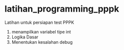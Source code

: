 # latihan_programming_pppk

Latihan untuk persiapan test PPPK

1.  menampilkan variabel tipe int 
2. Logika Dasar 
3. Menentukan kesalahan debug

